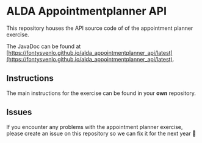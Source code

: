 # ALDA Appointmentplanner API

This repository houses the API source code of of the appointment planner exercise.

The JavaDoc can be found at [https://fontysvenlo.github.io/alda_appointmentplanner_api/latest](https://fontysvenlo.github.io/alda_appointmentplanner_api/latest).

## Instructions

The main instructions for the exercise can be found in your **own** repository.

## Issues

If you encounter any problems with the appointment planner exercise, please create an issue on this repository so we can fix it for the next year :raised_hands:
